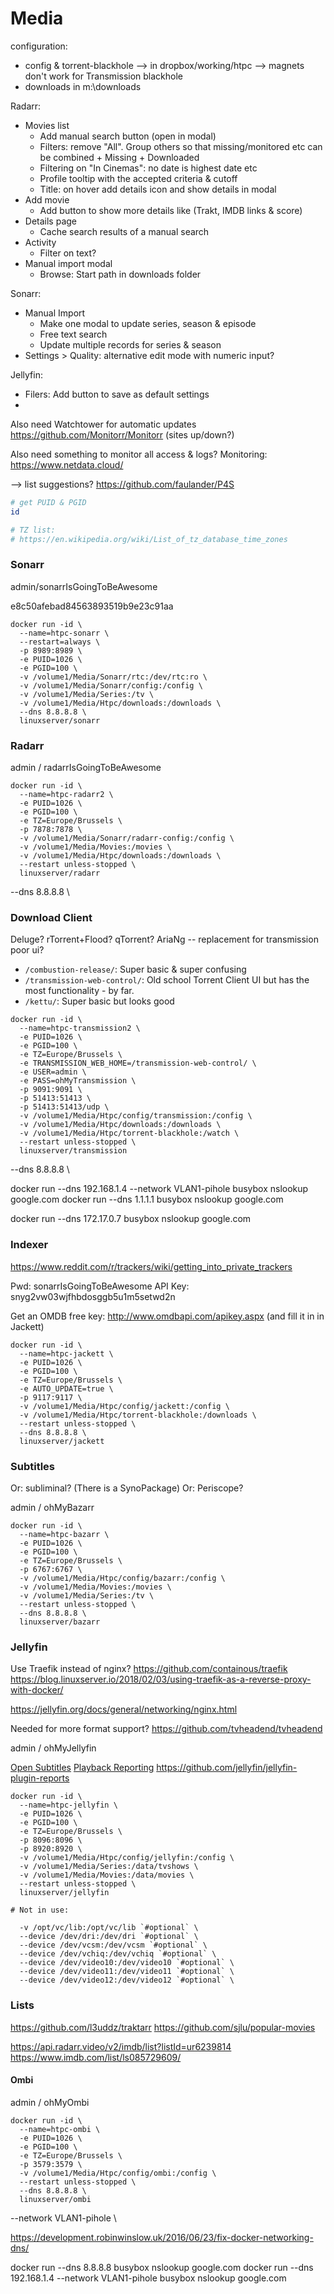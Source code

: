 Media
=====

configuration:
- config & torrent-blackhole --> in dropbox/working/htpc --> magnets don't work for Transmission blackhole
- downloads in m:\downloads


Radarr:
- Movies list
  - Add manual search button (open in modal)
  - Filters: remove "All". Group others so that missing/monitored etc can be combined + Missing + Downloaded
  - Filtering on "In Cinemas": no date is highest date etc
  - Profile tooltip with the accepted criteria & cutoff
  - Title: on hover add details icon and show details in modal
- Add movie
  - Add button to show more details like (Trakt, IMDB links & score)
- Details page
  - Cache search results of a manual search
- Activity
  - Filter on text?
- Manual import modal
  - Browse: Start path in downloads folder



Sonarr:
- Manual Import
  - Make one modal to update series, season & episode
  - Free text search
  - Update multiple records for series & season
- Settings > Quality: alternative edit mode with numeric input?


Jellyfin:
- Filers: Add button to save as default settings
- 




Also need Watchtower for automatic updates
https://github.com/Monitorr/Monitorr (sites up/down?)

Also need something to monitor all access & logs?
Monitoring: https://www.netdata.cloud/

--> list suggestions?
https://github.com/faulander/P4S


```bash
# get PUID & PGID
id

# TZ list:
# https://en.wikipedia.org/wiki/List_of_tz_database_time_zones
```

### Sonarr

admin/sonarrIsGoingToBeAwesome

e8c50afebad84563893519b9e23c91aa

```
docker run -id \
  --name=htpc-sonarr \
  --restart=always \
  -p 8989:8989 \
  -e PUID=1026 \
  -e PGID=100 \
  -v /volume1/Media/Sonarr/rtc:/dev/rtc:ro \
  -v /volume1/Media/Sonarr/config:/config \
  -v /volume1/Media/Series:/tv \
  -v /volume1/Media/Htpc/downloads:/downloads \
  --dns 8.8.8.8 \
  linuxserver/sonarr
```

### Radarr

admin / radarrIsGoingToBeAwesome

```
docker run -id \
  --name=htpc-radarr2 \
  -e PUID=1026 \
  -e PGID=100 \
  -e TZ=Europe/Brussels \
  -p 7878:7878 \
  -v /volume1/Media/Sonarr/radarr-config:/config \
  -v /volume1/Media/Movies:/movies \
  -v /volume1/Media/Htpc/downloads:/downloads \
  --restart unless-stopped \
  linuxserver/radarr
```

  --dns 8.8.8.8 \

### Download Client

Deluge? rTorrent+Flood? qTorrent?
AriaNg -- replacement for transmission poor ui?

- `/combustion-release/`: Super basic & super confusing
- `/transmission-web-control/`: Old school Torrent Client UI but has the most functionality - by far.
- `/kettu/`: Super basic but looks good

```
docker run -id \
  --name=htpc-transmission2 \
  -e PUID=1026 \
  -e PGID=100 \
  -e TZ=Europe/Brussels \
  -e TRANSMISSION_WEB_HOME=/transmission-web-control/ \
  -e USER=admin \
  -e PASS=ohMyTransmission \
  -p 9091:9091 \
  -p 51413:51413 \
  -p 51413:51413/udp \
  -v /volume1/Media/Htpc/config/transmission:/config \
  -v /volume1/Media/Htpc/downloads:/downloads \
  -v /volume1/Media/Htpc/torrent-blackhole:/watch \
  --restart unless-stopped \
  linuxserver/transmission
```

--dns 8.8.8.8 \

docker run --dns 192.168.1.4 --network VLAN1-pihole busybox nslookup google.com
docker run --dns 1.1.1.1 busybox nslookup google.com


docker run --dns 172.17.0.7 busybox nslookup google.com


### Indexer

https://www.reddit.com/r/trackers/wiki/getting_into_private_trackers


Pwd: sonarrIsGoingToBeAwesome
API Key: snyg2vw03wjfhbdosggb5u1m5setwd2n

Get an OMDB free key: http://www.omdbapi.com/apikey.aspx
(and fill it in in Jackett)

```
docker run -id \
  --name=htpc-jackett \
  -e PUID=1026 \
  -e PGID=100 \
  -e TZ=Europe/Brussels \
  -e AUTO_UPDATE=true \
  -p 9117:9117 \
  -v /volume1/Media/Htpc/config/jackett:/config \
  -v /volume1/Media/Htpc/torrent-blackhole:/downloads \
  --restart unless-stopped \
  --dns 8.8.8.8 \
  linuxserver/jackett
```


### Subtitles

Or: subliminal? (There is a SynoPackage)
Or: Periscope?

admin / ohMyBazarr


```
docker run -id \
  --name=htpc-bazarr \
  -e PUID=1026 \
  -e PGID=100 \
  -e TZ=Europe/Brussels \
  -p 6767:6767 \
  -v /volume1/Media/Htpc/config/bazarr:/config \
  -v /volume1/Media/Movies:/movies \
  -v /volume1/Media/Series:/tv \
  --restart unless-stopped \
  --dns 8.8.8.8 \
  linuxserver/bazarr
```


### Jellyfin


Use Traefik instead of nginx?
https://github.com/containous/traefik
https://blog.linuxserver.io/2018/02/03/using-traefik-as-a-reverse-proxy-with-docker/

https://jellyfin.org/docs/general/networking/nginx.html

Needed for more format support? https://github.com/tvheadend/tvheadend


admin / ohMyJellyfin


[Open Subtitles](https://github.com/jellyfin/jellyfin-plugin-opensubtitles)
[Playback Reporting](https://github.com/jellyfin/jellyfin-plugin-playbackreporting)
https://github.com/jellyfin/jellyfin-plugin-reports




```
docker run -id \
  --name=htpc-jellyfin \
  -e PUID=1026 \
  -e PGID=100 \
  -e TZ=Europe/Brussels \
  -p 8096:8096 \
  -p 8920:8920 \
  -v /volume1/Media/Htpc/config/jellyfin:/config \
  -v /volume1/Media/Series:/data/tvshows \
  -v /volume1/Media/Movies:/data/movies \
  --restart unless-stopped \
  linuxserver/jellyfin
```

```
# Not in use:
  
  -v /opt/vc/lib:/opt/vc/lib `#optional` \
  --device /dev/dri:/dev/dri `#optional` \
  --device /dev/vcsm:/dev/vcsm `#optional` \
  --device /dev/vchiq:/dev/vchiq `#optional` \
  --device /dev/video10:/dev/video10 `#optional` \
  --device /dev/video11:/dev/video11 `#optional` \
  --device /dev/video12:/dev/video12 `#optional` \
```


### Lists


https://github.com/l3uddz/traktarr
https://github.com/sjlu/popular-movies




https://api.radarr.video/v2/imdb/list?listId=ur6239814
https://www.imdb.com/list/ls085729609/


#### Ombi

admin / ohMyOmbi

```
docker run -id \
  --name=htpc-ombi \
  -e PUID=1026 \
  -e PGID=100 \
  -e TZ=Europe/Brussels \
  -p 3579:3579 \
  -v /volume1/Media/Htpc/config/ombi:/config \
  --restart unless-stopped \
  --dns 8.8.8.8 \
  linuxserver/ombi
```


  --network VLAN1-pihole \


https://development.robinwinslow.uk/2016/06/23/fix-docker-networking-dns/

docker run --dns 8.8.8.8 busybox nslookup google.com
docker run --dns 192.168.1.4 --network VLAN1-pihole busybox nslookup google.com
